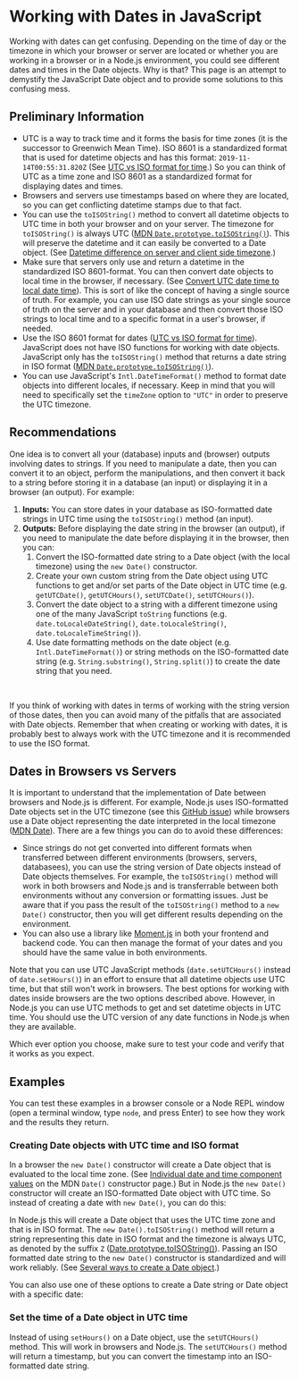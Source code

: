 <script lang="ts">
  import { Highlight } from "/src/components";

  const example1 =
`// Browser: 
// This will create a date object with local timezone.
const localDateObj = new Date();

// Node:
// This will create a date object with UTC timezone and ISO format.
const isoDateObj = new Date();

// Browser & Node: 
// This will create a date string with UTC timezone and ISO format.
const isoDateString = new Date().toISOString();`;

  const example2 =
`const dateString = "2024-01-15";

// Browser: 
// This will create a date object with the specified 
// date in the local timezone.
const localDateObj = new Date(dateString);

// Node: 
// This will create a date object with the specified 
// date in the UTC timezone and ISO format.
const isoDateObj = new Date(dateString);

// Browser & Node:
// This will create a date string with the specified date in 
// the UTC timezone and ISO format.
const isoDateString = new Date(dateString).toISOString();

// Note that the hours, minutes, seconds, and milliseconds will all be set to 0.`;

  const example3 =
`const today = new Date();

// The getTime() method returns the number of milliseconds for this
// date since midnight at the beginning of January 1, 1970, UTC.
const timestamp = today.getTime();

// Browser: 
// This will create a date object with the specified 
// timestamp in the local timezone.
const localDateObj = new Date(timestamp);

// Node: 
// This will create a date object with the specified 
// timestamp in the UTC timezone and ISO format.
const dateObj = new Date(timestamp);`;

  const example4 =
`const today = new Date();

// Set date to the first millisecond of the date.
const morning = today.setUTCHours(0, 0, 0, 0);
// Returns a timestamp like this: 1738972800000

// Set date to the last millisecond of the date.
const night = today.setUTCHours(23, 59, 59, 999);
// Returns a timestamp like this: 1739059199999

// Convert the timestamps to an ISO-formatted date string.
new Date(morning).toISOString();
new Date(night).toISOString();`;
</script>

# Working with Dates in JavaScript

Working with dates can get confusing. Depending on the time of day or the timezone in which your browser or server are located or whether you are working in a browser or in a Node.js environment, you could see different dates and times in the Date objects. Why is that? This page is an attempt to demystify the JavaScript Date object and to provide some solutions to this confusing mess.

## Preliminary Information

* UTC is a way to track time and it forms the basis for time zones (it is the successor to Greenwich Mean Time). ISO 8601 is a standardized format that is used for datetime objects and has this format: `2019-11-14T00:55:31.820Z` (See [UTC vs ISO format for time](https://stackoverflow.com/a/58848028).) So you can think of UTC as a time zone and ISO 8601 as a standardized format for displaying dates and times.
* Browsers and servers use timestamps based on where they are located, so you can get conflicting datetime stamps due to that fact.
* You can use the `toISOString()` method to convert all datetime objects to UTC time in both your browser and on your server. The timezone for `toISOString()` is always UTC ([MDN `Date.prototype.toISOString()`](https://developer.mozilla.org/en-US/docs/Web/JavaScript/Reference/Global_Objects/Date/toISOString)). This will preserve the datetime and it can easily be converted to a Date object. (See [Datetime difference on server and client side timezone](https://stackoverflow.com/a/35124409).)
* Make sure that servers only use and return a datetime in the standardized ISO 8601-format. You can then convert date objects to local time in the browser, if necessary. (See [Convert UTC date time to local date time](https://stackoverflow.com/questions/6525538/convert-utc-date-time-to-local-date-time)). This is sort of like the concept of having a single source of truth. For example, you can use ISO date strings as your single source of truth on the server and in your database and then convert those ISO strings to local time and to a specific format in a user's browser, if needed.
* Use the ISO 8601 format for dates ([UTC vs ISO format for time](https://stackoverflow.com/a/58848028)). JavaScript does not have ISO functions for working with date objects. JavaScript only has the `toISOString()` method that returns a date string in ISO format ([MDN `Date.prototype.toISOString()`](https://developer.mozilla.org/en-US/docs/Web/JavaScript/Reference/Global_Objects/Date/toISOString)).
* You can use JavaScript's `Intl.DateTimeFormat()` method to format date objects into different locales, if necessary. Keep in mind that you will need to specifically set the `timeZone` option to `"UTC"` in order to preserve the UTC timezone.

## Recommendations

One idea is to convert all your (database) inputs and (browser) outputs involving dates to strings. If you need to manipulate a date, then you can convert it to an object, perform the manipulations, and then convert it back to a string before storing it in a database (an input) or displaying it in a browser (an output). For example:

1. **Inputs:** You can store dates in your database as ISO-formatted date strings in UTC time using the `toISOString()` method (an input).
3. **Outputs:** Before displaying the date string in the browser (an output), if you need to manipulate the date before displaying it in the browser, then you can:
    1. Convert the ISO-formatted date string to a Date object (with the local timezone) using the `new Date()` constructor.
    2. Create your own custom string from the Date object using UTC functions to get and/or set parts of the Date object in UTC time (e.g. `getUTCDate()`, `getUTCHours()`, `setUTCDate()`, `setUTCHours()`).
    3. Convert the date object to a string with a different timezone using one of the many JavaScript `toString` functions (e.g. `date.toLocaleDateString()`, `date.toLocaleString()`, `date.toLocaleTimeString()`).
    4. Use date formatting methods on the date object (e.g. `Intl.DateTimeFormat()`) or string methods on the ISO-formatted date string (e.g. `String.substring()`, `String.split()`) to create the date string that you need.

<br>

If you think of working with dates in terms of working with the string version of those dates, then you can avoid many of the pitfalls that are associated with Date objects. Remember that when creating or working with dates, it is probably best to always work with the UTC timezone and it is recommended to use the ISO format.

## Dates in Browsers vs Servers

It is important to understand that the implementation of Date between browsers and Node.js is different. For example, Node.js uses ISO-formatted Date objects set in the UTC timezone (see this [GitHub issue](https://github.com/nodejs/node/issues/9805#issuecomment-266484974)) while browsers use a Date object representing the date interpreted in the local timezone ([MDN Date](https://developer.mozilla.org/en-US/docs/Web/JavaScript/Reference/Global_Objects/Date)). There are a few things you can do to avoid these differences:

* Since strings do not get converted into different formats when transferred between different environments (browsers, servers, databasees), you can use the string version of Date objects instead of Date objects themselves. For example, the `toISOString()` method will work in both browsers and Node.js and is transferrable between both environments without any conversion or formatting issues. Just be aware that if you pass the result of the `toISOString()` method to a `new Date()` constructor, then you will get different results depending on the environment. 
* You can also use a library like [Moment.js](https://momentjs.com/) in both your frontend and backend code. You can then manage the format of your dates and you should have the same value in both environments.

Note that you can use UTC JavaScript methods (`date.setUTCHours()` instead of `date.setHours()`) in an effort to ensure that all datetime objects use UTC time, but that still won't work in browsers. The best options for working with dates inside browsers are the two options described above. However, in Node.js you can use UTC methods to get and set datetime objects in UTC time. You should use the UTC version of any date functions in Node.js when they are available.

Which ever option you choose, make sure to test your code and verify that it works as you expect.


## Examples

You can test these examples in a browser console or a Node REPL window (open a terminal window, type `node`, and press Enter) to see how they work and the results they return.


### Creating Date objects with UTC time and ISO format

In a browser the `new Date()` constructor will create a Date object that is evaluated to the local time zone. (See [Individual date and time component values](https://developer.mozilla.org/en-US/docs/Web/JavaScript/Reference/Global_Objects/Date/Date#individual_date_and_time_component_values) on the MDN `Date()` constructor page.) But in Node.js the `new Date()` constructor will create an ISO-formatted Date object with UTC time. So instead of creating a date with `new Date()`, you can do this:

<Highlight 
  language="typescript"
  code={example1}
/>

In Node.js this will create a Date object that uses the UTC time zone and that is in ISO format. The `new Date().toISOString()` method will return a string representing this date in ISO format and the timezone is always UTC, as denoted by the suffix `Z` ([Date.prototype.toISOString()](https://developer.mozilla.org/en-US/docs/Web/JavaScript/Reference/Global_Objects/Date/toISOString)). Passing an ISO formatted date string to the `new Date()` constructor is standardized and will work reliably. (See [Several ways to create a Date object](https://developer.mozilla.org/en-US/docs/Web/JavaScript/Reference/Global_Objects/Date/Date#several_ways_to_create_a_date_object).)

You can also use one of these options to create a Date string or Date object with a specific date:

<Highlight 
  language="typescript"
  code={example2}
/>

<Highlight 
  language="typescript"
  code={example3}
/>

### Set the time of a Date object in UTC time

Instead of using `setHours()` on a Date object, use the `setUTCHours()` method. This will work in browsers and Node.js. The `setUTCHours()` method will return a timestamp, but you can convert the timestamp into an ISO-formatted date string.

<Highlight 
  language="typescript"
  code={example4}
/>
